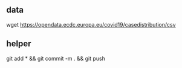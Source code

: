 


## data
wget https://opendata.ecdc.europa.eu/covid19/casedistribution/csv

## helper
git add * && git commit -m . && git push